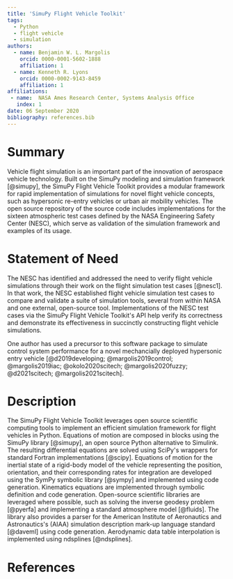 ```yaml
---
title: 'SimuPy Flight Vehicle Toolkit'
tags:
  - Python
  - flight vehicle
  - simulation
authors:
  - name: Benjamin W. L. Margolis
    orcid: 0000-0001-5602-1888
    affiliation: 1
  - name: Kenneth R. Lyons
    orcid: 0000-0002-9143-8459
    affiliation: 1
affiliations:
 - name:  NASA Ames Research Center, Systems Analysis Office
   index: 1
date: 06 September 2020
bibliography: references.bib
---
```


# Summary

Vehicle flight simulation is an important part of the innovation of aerospace vehicle technology. Built on the SimuPy modeling and simulation framework [@simupy], the SimuPy Flight Vehicle Toolkit provides a modular framework for rapid implementation of simulations for novel flight vehicle concepts, such as hypersonic re-entry vehicles or urban air mobility vehicles. The open source repository of the source code includes implementations for the sixteen atmospheric test cases defined by the NASA Engineering Safety Center (NESC), which serve as validation of the simulation framework and examples of its usage.

# Statement of Need

The NESC has identified and addressed the need to verify flight vehicle simulations through their work on the flight simulation test cases [@nesc1]. In that work, the NESC established flight vehicle simulation test cases to compare and validate a suite of simulation tools, several from within NASA and one external, open-source tool. Implementations of the NESC test cases via the SimuPy Flight Vehicle Toolkit's API help verify its correctness and demonstrate its effectiveness in succinctly constructing flight vehicle simulations.

One author has used a precursor to this software package to simulate control system performance for a novel mechancially deployed hypersonic entry vehicle [@d2019developing; @margolis2019control; @margolis2019iac; @okolo2020scitech; @margolis2020fuzzy; @d2021scitech; @margolis2021scitech].

# Description

The SimuPy Flight Vehicle Toolkit leverages open source scientific computing tools to implement an efficient simulation framework for flight vehicles in Python. Equations of motion are composed in blocks using the SimuPy library [@simupy], an open source Python alternative to Simulink. The resulting differential equations are solved using SciPy's wrappers for standard Fortran implementations [@scipy]. Equations of motion for the inertial state of a rigid-body model of the vehicle representing the position, orientation, and their corresponding rates for integration are developed using the SymPy symbolic library [@sympy] and implemented using code generation. Kinematics equations are implemented through symbolic definition and code generation. Open-source scientific libraries are leveraged where possible, such as solving the inverse geodesy problem [@pyerfa] and implementing a standard atmosphere model [@fluids]. The library also provides a parser for the American Institute of Aeronautics and Astronautics's (AIAA) simulation description mark-up language standard [@daveml] using code generation. Aerodynamic data table interpolation is implemented using ndsplines [@ndsplines].

# References
